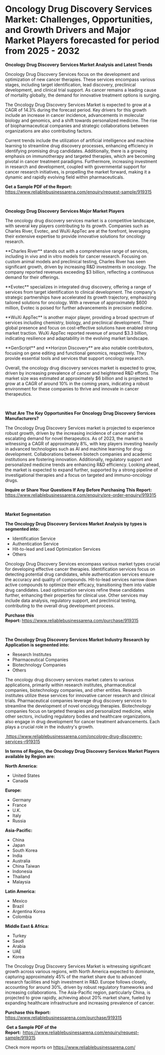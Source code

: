 <p><h1>Oncology Drug Discovery Services Market: Challenges, Opportunities, and Growth Drivers and Major Market Players forecasted for period from 2025 - 2032</h1></p><p><strong>Oncology Drug Discovery Services Market Analysis and Latest Trends</strong></p>
<p><p>Oncology Drug Discovery Services focus on the development and optimization of new cancer therapies. These services encompass various stages, including target identification, lead discovery, preclinical development, and clinical trial support. As cancer remains a leading cause of mortality globally, the demand for innovative treatment options is surging.</p><p>The Oncology Drug Discovery Services Market is expected to grow at a CAGR of 14.3% during the forecast period. Key drivers for this growth include an increase in cancer incidence, advancements in molecular biology and genomics, and a shift towards personalized medicine. The rise of biopharmaceutical companies and strategic collaborations between organizations are also contributing factors. </p><p>Current trends include the utilization of artificial intelligence and machine learning to streamline drug discovery processes, enhancing efficiency in identifying promising drug candidates. Additionally, there is a growing emphasis on immunotherapy and targeted therapies, which are becoming pivotal in cancer treatment paradigms. Furthermore, increasing investment in research and development, coupled with governmental support for cancer research initiatives, is propelling the market forward, making it a dynamic and rapidly evolving field within pharmaceuticals.</p></p>
<p><strong>Get a Sample PDF of the Report:&nbsp;</strong> <a href="https://www.reliablebusinessarena.com/enquiry/request-sample/919315?utm_campaign=2566&utm_medium=2&utm_source=Github&utm_content=ia&utm_term=07032025&utm_id=oncology-drug-discovery-services">https://www.reliablebusinessarena.com/enquiry/request-sample/919315</a></p>
<p>&nbsp;</p>
<p><strong>Oncology Drug Discovery Services Major Market Players</strong></p>
<p><p>The oncology drug discovery services market is a competitive landscape, with several key players contributing to its growth. Companies such as Charles River, Evotec, and WuXi AppTec are at the forefront, leveraging their extensive expertise to provide innovative solutions for oncology research.</p><p>**Charles River** stands out with a comprehensive range of services, including in vivo and in vitro models for cancer research. Focusing on custom animal models and preclinical testing, Charles River has seen significant growth, driven by increasing R&D investments in oncology. The company reported revenues exceeding $3 billion, reflecting a continuous demand for their offerings.</p><p>**Evotec** specializes in integrated drug discovery, offering a range of services from target identification to clinical development. The company's strategic partnerships have accelerated its growth trajectory, emphasizing tailored solutions for oncology. With a revenue of approximately $600 million, Evotec is poised for further advancements in precision medicine.</p><p>**WuXi AppTec** is another major player, providing a broad spectrum of services including chemistry, biology, and preclinical development. Their global presence and focus on cost-effective solutions have enabled strong market traction. WuXi AppTec reported revenue of around $3.3 billion, indicating resilience and adaptability in the evolving market landscape.</p><p>**GenScript** and **Horizon Discovery** are also notable contributors, focusing on gene editing and functional genomics, respectively. They provide essential tools and services that support oncology research.</p><p>Overall, the oncology drug discovery services market is expected to grow, driven by increasing prevalence of cancer and heightened R&D efforts. The market size was estimated at approximately $6 billion and is projected to grow at a CAGR of around 10% in the coming years, indicating a robust environment for these companies to thrive and innovate in cancer therapeutics.</p></p>
<p>&nbsp;</p>
<p><strong>What Are The Key Opportunities For Oncology Drug Discovery Services Manufacturers?</strong></p>
<p><p>The Oncology Drug Discovery Services market is projected to experience robust growth, driven by the increasing incidence of cancer and the escalating demand for novel therapeutics. As of 2023, the market is witnessing a CAGR of approximately 8%, with key players investing heavily in advanced technologies such as AI and machine learning for drug development. Collaborations between biotech companies and academic institutions are fostering innovation. Additionally, regulatory support and personalized medicine trends are enhancing R&D efficiency. Looking ahead, the market is expected to expand further, supported by a strong pipeline of investigational therapies and a focus on targeted and immuno-oncology drugs.</p></p>
<p><strong>Inquire or Share Your Questions If Any Before Purchasing This Report:</strong> <a href="https://www.reliablebusinessarena.com/enquiry/pre-order-enquiry/919315?utm_campaign=2566&utm_medium=2&utm_source=Github&utm_content=ia&utm_term=07032025&utm_id=oncology-drug-discovery-services">https://www.reliablebusinessarena.com/enquiry/pre-order-enquiry/919315</a></p>
<p>&nbsp;</p>
<p><strong>Market Segmentation</strong></p>
<p><strong>The Oncology Drug Discovery Services Market Analysis by types is segmented into:</strong></p>
<p><ul><li>Identification Service</li><li>Authentication Service</li><li>Hit-to-lead and Lead Optimization Services</li><li>Others</li></ul></p>
<p><p>Oncology Drug Discovery Services encompass various market types crucial for developing effective cancer therapies. Identification services focus on detecting potential drug candidates, while authentication services ensure the accuracy and quality of compounds. Hit-to-lead services narrow down active compounds to optimize their efficacy, transitioning them into viable drug candidates. Lead optimization services refine these candidates further, enhancing their properties for clinical use. Other services may include data analysis, regulatory support, and preclinical testing, contributing to the overall drug development process.</p></p>
<p><strong>Purchase this Report:&nbsp;</strong><a href="https://www.reliablebusinessarena.com/purchase/919315?utm_campaign=2566&utm_medium=2&utm_source=Github&utm_content=ia&utm_term=07032025&utm_id=oncology-drug-discovery-services">https://www.reliablebusinessarena.com/purchase/919315</a></p>
<p>&nbsp;</p>
<p><strong>The Oncology Drug Discovery Services Market Industry Research by Application is segmented into:</strong></p>
<p><ul><li>Research Institutes</li><li>Pharmaceutical Companies</li><li>Biotechnology Companies</li><li>Others</li></ul></p>
<p><p>The oncology drug discovery services market caters to various applications, primarily within research institutes, pharmaceutical companies, biotechnology companies, and other entities. Research institutes utilize these services for innovative cancer research and clinical trials. Pharmaceutical companies leverage drug discovery services to streamline the development of novel oncology therapies. Biotechnology companies focus on targeted therapies and personalized medicine, while other sectors, including regulatory bodies and healthcare organizations, also engage in drug development for cancer treatment advancements. Each plays a crucial role in the industry's growth.</p></p>
<p><a href="https://www.reliablebusinessarena.com/oncology-drug-discovery-services-r919315?utm_campaign=2566&utm_medium=2&utm_source=Github&utm_content=ia&utm_term=07032025&utm_id=oncology-drug-discovery-services">&nbsp;https://www.reliablebusinessarena.com/oncology-drug-discovery-services-r919315</a></p>
<p><strong>In terms of Region, the Oncology Drug Discovery Services Market Players available by Region are:</strong></p>
<p>
    <p> <strong> North America: </strong>
        <ul>
            <li>United States</li>
            <li>Canada</li>
        </ul>
        </p> 
    <p> <strong> Europe: </strong>
        <ul>
            <li>Germany</li>
            <li>France</li>
            <li>U.K.</li>
            <li>Italy</li>
            <li>Russia</li>
        </ul>
        </p> 
    <p> <strong> Asia-Pacific: </strong>
        <ul>
            <li>China</li>
            <li>Japan</li>
            <li>South Korea</li>
            <li>India</li>
            <li>Australia</li>
            <li>China Taiwan</li>
            <li>Indonesia</li>
            <li>Thailand</li>
            <li>Malaysia</li>
        </ul>
        </p> 
    <p> <strong> Latin America: </strong>
        <ul>
            <li>Mexico</li>
            <li>Brazil</li>
            <li>Argentina Korea</li>
            <li>Colombia</li>
        </ul>
        </p> 
    <p> <strong> Middle East & Africa: </strong>
        <ul>
            <li>Turkey</li>
            <li>Saudi</li>
            <li>Arabia</li>
            <li>UAE</li>
            <li>Korea</li>
        </ul>
    </p>
    </p>
<p><p>The Oncology Drug Discovery Services Market is witnessing significant growth across various regions, with North America expected to dominate, capturing approximately 45% of the market share due to advanced research facilities and high investment in R&D. Europe follows closely, accounting for around 30%, driven by robust regulatory frameworks and increasing collaborations. The Asia-Pacific region, particularly China, is projected to grow rapidly, achieving about 20% market share, fueled by expanding healthcare infrastructure and increasing prevalence of cancer.</p></p>
<p><strong>Purchase this Report: </strong><a href="https://www.reliablebusinessarena.com/purchase/919315?utm_campaign=2566&utm_medium=2&utm_source=Github&utm_content=ia&utm_term=07032025&utm_id=oncology-drug-discovery-services">https://www.reliablebusinessarena.com/purchase/919315</a></p>
<p>&nbsp;<strong>Get a Sample PDF of the Report:&nbsp;&nbsp;</strong><a href="https://www.reliablebusinessarena.com/enquiry/request-sample/919315?utm_campaign=2566&utm_medium=2&utm_source=Github&utm_content=ia&utm_term=07032025&utm_id=oncology-drug-discovery-services">https://www.reliablebusinessarena.com/enquiry/request-sample/919315</a></p>
<p><strong></strong></p>
<p>Check more reports on <a href="https://www.reliablebusinessarena.com/?utm_campaign=2566&utm_medium=2&utm_source=Github&utm_content=ia&utm_term=07032025&utm_id=oncology-drug-discovery-services">https://www.reliablebusinessarena.com/</a></p>